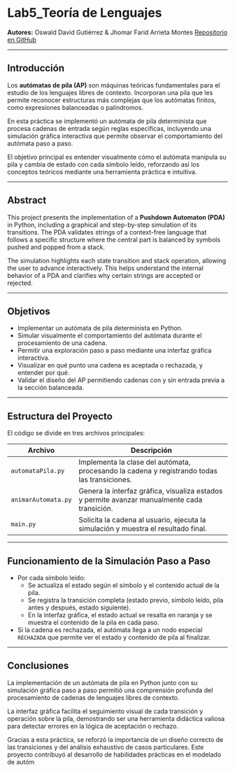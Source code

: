 # Lab5_Teoría de Lenguajes  
**Autores:** Oswald David Gutiérrez & Jhomar Farid Arrieta Montes 
[Repositorio en GitHub](https://github.com/OswaldGutierrez/Lab5_TDeLenguajes.git)  

---

## Introducción

Los **autómatas de pila (AP)** son máquinas teóricas fundamentales para el estudio de los lenguajes libres de contexto. Incorporan una pila que les permite reconocer estructuras más complejas que los autómatas finitos, como expresiones balanceadas o palíndromos.  

En esta práctica se implementó un autómata de pila determinista que procesa cadenas de entrada según reglas específicas, incluyendo una simulación gráfica interactiva que permite observar el comportamiento del autómata paso a paso.  

El objetivo principal es entender visualmente cómo el autómata manipula su pila y cambia de estado con cada símbolo leído, reforzando así los conceptos teóricos mediante una herramienta práctica e intuitiva.  

---

## Abstract

This project presents the implementation of a **Pushdown Automaton (PDA)** in Python, including a graphical and step-by-step simulation of its transitions. The PDA validates strings of a context-free language that follows a specific structure where the central part is balanced by symbols pushed and popped from a stack.  

The simulation highlights each state transition and stack operation, allowing the user to advance interactively. This helps understand the internal behavior of a PDA and clarifies why certain strings are accepted or rejected.  

---

## Objetivos

- Implementar un autómata de pila determinista en Python.  
- Simular visualmente el comportamiento del autómata durante el procesamiento de una cadena.  
- Permitir una exploración paso a paso mediante una interfaz gráfica interactiva.  
- Visualizar en qué punto una cadena es aceptada o rechazada, y entender por qué.  
- Validar el diseño del AP permitiendo cadenas con y sin entrada previa a la sección balanceada.  

---

## Estructura del Proyecto

El código se divide en tres archivos principales:

| Archivo           | Descripción                                                                                  |
|-------------------|----------------------------------------------------------------------------------------------|
| `automataPila.py` | Implementa la clase del autómata, procesando la cadena y registrando todas las transiciones. |
| `animarAutomata.py` | Genera la interfaz gráfica, visualiza estados y permite avanzar manualmente cada transición.  |
| `main.py`         | Solicita la cadena al usuario, ejecuta la simulación y muestra el resultado final.            |

---

## Funcionamiento de la Simulación Paso a Paso

- Por cada símbolo leído:  
  - Se actualiza el estado según el símbolo y el contenido actual de la pila.  
  - Se registra la transición completa (estado previo, símbolo leído, pila antes y después, estado siguiente).  
  - En la interfaz gráfica, el estado actual se resalta en naranja y se muestra el contenido de la pila en cada paso.  
- Si la cadena es rechazada, el autómata llega a un nodo especial `RECHAZADA` que permite ver el estado y contenido de pila al finalizar.  

---

## Conclusiones

La implementación de un autómata de pila en Python junto con su simulación gráfica paso a paso permitió una comprensión profunda del procesamiento de cadenas de lenguajes libres de contexto.  

La interfaz gráfica facilita el seguimiento visual de cada transición y operación sobre la pila, demostrando ser una herramienta didáctica valiosa para detectar errores en la lógica de aceptación o rechazo.  

Gracias a esta práctica, se reforzó la importancia de un diseño correcto de las transiciones y del análisis exhaustivo de casos particulares. Este proyecto contribuyó al desarrollo de habilidades prácticas en el modelado de autóm
